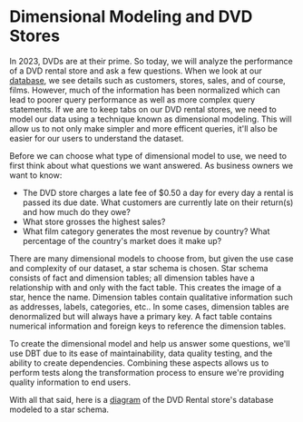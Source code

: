 # Dimensional Modeling and DVD Stores

In 2023, DVDs are at their prime. So today, we will analyze the performance of a DVD rental store and ask a few questions. When we look at our [database](https://github.com/jhill00/DataEng_DVDRentals/blob/main/database/dvdrental-ER_diragram.pdf), we see details such as customers, stores, sales, and of course, films. However, much of the information has been normalized which can lead to poorer query performance as well as more complex query statements. If we are to keep tabs on our DVD rental stores, we need to model our data using a technique known as dimensional modeling. This will allow us to not only make simpler and more efficent queries, it'll also be easier for our users to understand the dataset.

Before we can choose what type of dimensional model to use, we need to first think about what questions we want answered. As business owners we want to know:
- The DVD store charges a late fee of $0.50 a day for every day a rental is passed its due date. What customers are currently late on their return(s) and how much do they owe?
- What store grosses the highest sales?
- What film category generates the most revenue by country? What percentage of the country's market does it make up?

There are many dimensional models to choose from, but given the use case and complexity of our dataset, a star schema is chosen. Star schema consists of fact and dimension tables; all dimension tables have a relationship with and only with the fact table. This creates the image of a star, hence the name. Dimension tables contain qualitative information such as addresses, labels, categories, etc.. In some cases, dimension tables are denormalized but will always have a primary key. A fact table contains numerical information and foreign keys to reference the dimension tables.

To create the dimensional model and help us answer some questions, we'll use DBT due to its ease of maintainability, data quality testing, and the ability to create dependencies. Combining these aspects allows us to perform tests along the transformation process to ensure we're providing quality information to end users.

With all that said, here is a [diagram](https://github.com/jhill00/DataEng_DVDRentals/blob/main/database/dvdrental-dimensional_model/dvd_dim_model.pdf) of the DVD Rental store's database modeled to a star schema.